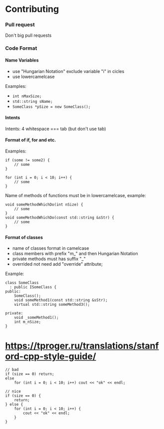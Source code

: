 # Contributing

### Pull request

Don't big pull requests

### Code Format

#### Name Variables
 
 - use "Hungarian Notation" exclude variable "i" in cicles
 - use lowercamelcase

Examples:

 - `int nMaxSize;`
 - `std::string sName;`
 - `SomeClass *pSize = new SomeClass();`

#### Intents

Intents: 4 whitespace === tab (but don't use tab)

#### Format of if, for and etc.

Examples:

```
if (some != some2) {
    // some  
}

for (int i = 0; i < 10; i++) {
    // some
}
```

Name of methods of functions must be in lowercamelcase, example:

```
void someMethodWhichDo(int nSize) {
    // some
}
void someMethodWhichDo(const std::string &sStr) {
    // some
}

```

#### Format of classes

- name of classes format in camelcase
- class members with prefix "m_" and then Hungarian Notation
- private methods must has suffix "_"
- overrided not need add "override" attribute;

Example:

```
class SomeClass 
  : public ISomeClass {
public:
    SomeClass();
    void someMethod1(const std::string &sStr);
    virtual std::string someMethod3();

private:
    void _someMethod1();
    int m_nSize;
}
```


# https://tproger.ru/translations/stanford-cpp-style-guide/



```
// bad
if (size == 0) return;
else
    for (int i = 0; i < 10; i++) cout << "ok" << endl;

// nice
if (size == 0) {
    return;
} else {
    for (int i = 0; i < 10; i++) {
        cout << "ok" << endl;
    }
}
```
